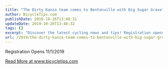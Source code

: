```yaml
---
title: "The Dirty Kanza team comes to Bentonville with Big Sugar Gravel"
author: BicycleTips.com
publishDate: 2019-10-26T13:48:31
updateDate: 2019-10-26T13:48:32
tags: []
excerpt: "Discover the latest cycling news and tips! Registration opens on 11/1/2019. Stay updated at www.bicycletips.com."
url: /2019/the-dirty-kanza-team-comes-to-bentonville-with-big-sugar-gravel  # Use the generated URL with year
---
```

<p>Registration Opens 11/1/2019</p> <a href="https://www.bicycletips.com/tips/aid/52">Read More at www.bicycletips.com</a>

